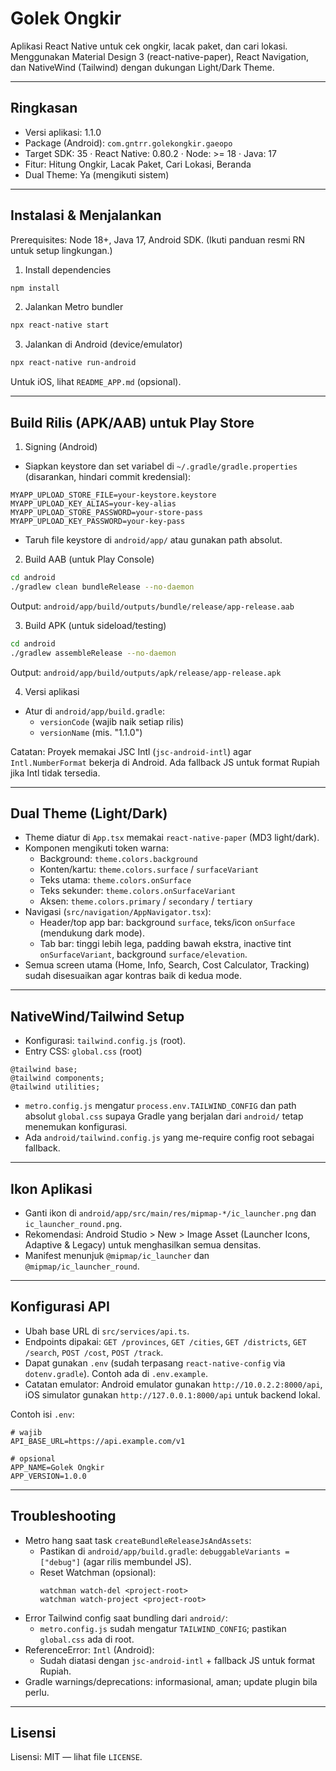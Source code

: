 # Golek Ongkir

Aplikasi React Native untuk cek ongkir, lacak paket, dan cari lokasi. Menggunakan Material Design 3 (react-native-paper), React Navigation, dan NativeWind (Tailwind) dengan dukungan Light/Dark Theme.

---

## Ringkasan
- Versi aplikasi: 1.1.0
- Package (Android): `com.gntrr.golekongkir.gaeopo`
- Target SDK: 35 · React Native: 0.80.2 · Node: >= 18 · Java: 17
- Fitur: Hitung Ongkir, Lacak Paket, Cari Lokasi, Beranda
- Dual Theme: Ya (mengikuti sistem)

---

## Instalasi & Menjalankan
Prerequisites: Node 18+, Java 17, Android SDK. (Ikuti panduan resmi RN untuk setup lingkungan.)

1) Install dependencies
```sh
npm install
```

2) Jalankan Metro bundler
```sh
npx react-native start
```

3) Jalankan di Android (device/emulator)
```sh
npx react-native run-android
```

Untuk iOS, lihat `README_APP.md` (opsional).

---

## Build Rilis (APK/AAB) untuk Play Store
1) Signing (Android)
- Siapkan keystore dan set variabel di `~/.gradle/gradle.properties` (disarankan, hindari commit kredensial):
```
MYAPP_UPLOAD_STORE_FILE=your-keystore.keystore
MYAPP_UPLOAD_KEY_ALIAS=your-key-alias
MYAPP_UPLOAD_STORE_PASSWORD=your-store-pass
MYAPP_UPLOAD_KEY_PASSWORD=your-key-pass
```
- Taruh file keystore di `android/app/` atau gunakan path absolut.

2) Build AAB (untuk Play Console)
```sh
cd android
./gradlew clean bundleRelease --no-daemon
```
Output: `android/app/build/outputs/bundle/release/app-release.aab`

3) Build APK (untuk sideload/testing)
```sh
cd android
./gradlew assembleRelease --no-daemon
```
Output: `android/app/build/outputs/apk/release/app-release.apk`

4) Versi aplikasi
- Atur di `android/app/build.gradle`:
  - `versionCode` (wajib naik setiap rilis)
  - `versionName` (mis. "1.1.0")

Catatan: Proyek memakai JSC Intl (`jsc-android-intl`) agar `Intl.NumberFormat` bekerja di Android. Ada fallback JS untuk format Rupiah jika Intl tidak tersedia.

---

## Dual Theme (Light/Dark)
- Theme diatur di `App.tsx` memakai `react-native-paper` (MD3 light/dark).
- Komponen mengikuti token warna:
  - Background: `theme.colors.background`
  - Konten/kartu: `theme.colors.surface` / `surfaceVariant`
  - Teks utama: `theme.colors.onSurface`
  - Teks sekunder: `theme.colors.onSurfaceVariant`
  - Aksen: `theme.colors.primary` / `secondary` / `tertiary`
- Navigasi (`src/navigation/AppNavigator.tsx`):
  - Header/top app bar: background `surface`, teks/icon `onSurface` (mendukung dark mode).
  - Tab bar: tinggi lebih lega, padding bawah ekstra, inactive tint `onSurfaceVariant`, background `surface/elevation`.
- Semua screen utama (Home, Info, Search, Cost Calculator, Tracking) sudah disesuaikan agar kontras baik di kedua mode.

---

## NativeWind/Tailwind Setup
- Konfigurasi: `tailwind.config.js` (root).
- Entry CSS: `global.css` (root)
```
@tailwind base;
@tailwind components;
@tailwind utilities;
```
- `metro.config.js` mengatur `process.env.TAILWIND_CONFIG` dan path absolut `global.css` supaya Gradle yang berjalan dari `android/` tetap menemukan konfigurasi.
- Ada `android/tailwind.config.js` yang me-require config root sebagai fallback.

---

## Ikon Aplikasi
- Ganti ikon di `android/app/src/main/res/mipmap-*/ic_launcher.png` dan `ic_launcher_round.png`.
- Rekomendasi: Android Studio > New > Image Asset (Launcher Icons, Adaptive & Legacy) untuk menghasilkan semua densitas.
- Manifest menunjuk `@mipmap/ic_launcher` dan `@mipmap/ic_launcher_round`.

---

## Konfigurasi API
- Ubah base URL di `src/services/api.ts`.
- Endpoints dipakai: `GET /provinces`, `GET /cities`, `GET /districts`, `GET /search`, `POST /cost`, `POST /track`.
- Dapat gunakan `.env` (sudah terpasang `react-native-config` via `dotenv.gradle`). Contoh ada di `.env.example`.
- Catatan emulator: Android emulator gunakan `http://10.0.2.2:8000/api`, iOS simulator gunakan `http://127.0.0.1:8000/api` untuk backend lokal.

Contoh isi `.env`:
```env
# wajib
API_BASE_URL=https://api.example.com/v1

# opsional
APP_NAME=Golek Ongkir
APP_VERSION=1.0.0
```

---

## Troubleshooting
- Metro hang saat task `createBundleReleaseJsAndAssets`:
  - Pastikan di `android/app/build.gradle`: `debuggableVariants = ["debug"]` (agar rilis membundel JS).
  - Reset Watchman (opsional):
    ```
    watchman watch-del <project-root>
    watchman watch-project <project-root>
    ```
- Error Tailwind config saat bundling dari `android/`:
  - `metro.config.js` sudah mengatur `TAILWIND_CONFIG`; pastikan `global.css` ada di root.
- ReferenceError: `Intl` (Android):
  - Sudah diatasi dengan `jsc-android-intl` + fallback JS untuk format Rupiah.
- Gradle warnings/deprecations: informasional, aman; update plugin bila perlu.

---

## Lisensi
Lisensi: MIT — lihat file `LICENSE`.
